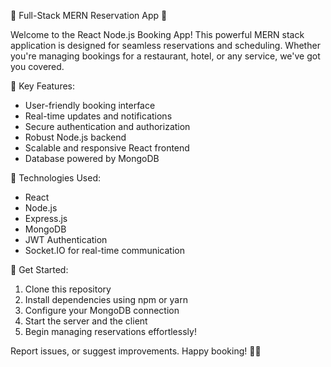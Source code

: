 📅 Full-Stack MERN Reservation App 🚀

Welcome to the React Node.js Booking App! This powerful MERN stack application is designed for seamless reservations and scheduling. Whether you're managing bookings for a restaurant, hotel, or any service, we've got you covered.

🌟 Key Features:
- User-friendly booking interface
- Real-time updates and notifications
- Secure authentication and authorization
- Robust Node.js backend
- Scalable and responsive React frontend
- Database powered by MongoDB

🔧 Technologies Used:
- React
- Node.js
- Express.js
- MongoDB
- JWT Authentication
- Socket.IO for real-time communication

🚦 Get Started:
1. Clone this repository
2. Install dependencies using npm or yarn
3. Configure your MongoDB connection
4. Start the server and the client
5. Begin managing reservations effortlessly!

 Report issues, or suggest improvements. Happy booking! 📆✨
